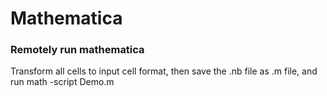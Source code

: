 # Mathematica

### Remotely run mathematica
Transform all cells to input cell format, then save the .nb file as .m file, and run
math -script Demo.m

